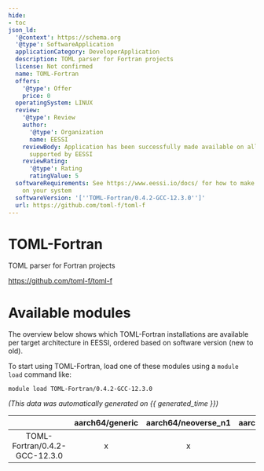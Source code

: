 ```yaml
---
hide:
- toc
json_ld:
  '@context': https://schema.org
  '@type': SoftwareApplication
  applicationCategory: DeveloperApplication
  description: TOML parser for Fortran projects
  license: Not confirmed
  name: TOML-Fortran
  offers:
    '@type': Offer
    price: 0
  operatingSystem: LINUX
  review:
    '@type': Review
    author:
      '@type': Organization
      name: EESSI
    reviewBody: Application has been successfully made available on all architectures
      supported by EESSI
    reviewRating:
      '@type': Rating
      ratingValue: 5
  softwareRequirements: See https://www.eessi.io/docs/ for how to make EESSI available
    on your system
  softwareVersion: '[''TOML-Fortran/0.4.2-GCC-12.3.0'']'
  url: https://github.com/toml-f/toml-f
---
```


TOML-Fortran
============


TOML parser for Fortran projects

https://github.com/toml-f/toml-f
# Available modules


The overview below shows which TOML-Fortran installations are available per target architecture in EESSI, ordered based on software version (new to old).

To start using TOML-Fortran, load one of these modules using a `module load` command like:

```shell
module load TOML-Fortran/0.4.2-GCC-12.3.0
```

*(This data was automatically generated on {{ generated_time }})*  

| |aarch64/generic|aarch64/neoverse_n1|aarch64/neoverse_v1|aarch64/nvidia|x86_64/generic|x86_64/amd/zen2|x86_64/amd/zen3|x86_64/amd/zen4|x86_64/intel/haswell|x86_64/intel/sapphirerapids|x86_64/intel/skylake_avx512|
| :---: | :---: | :---: | :---: | :---: | :---: | :---: | :---: | :---: | :---: | :---: | :---: |
|TOML-Fortran/0.4.2-GCC-12.3.0|x|x|x|-|x|x|x|x|x|x|x|
